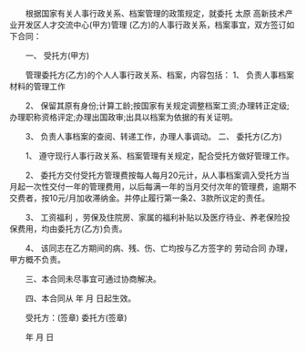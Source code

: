 
 


　　根据国家有关人事行政关系、档案管理的政策规定，就委托
太原
高新技术产业开发区人才交流中心(甲方)管理 (乙方)的人事行政关系，档案事宜，双方签订如下合同：


　　一、 受托方(甲方)


　　管理委托方(乙方)的个人人事行政关系、档案，内容包括： 1、 负责人事档案材料的管理工作


　　2、 保留其原有身份;计算工龄;按国家有关规定调整档案工资;办理转正定级;办理职称资格评定;办理出国政审;出具以档案为依据的有关证明。


　　3、 负责人事档案的查阅、转递工作，办理人事调动。 二、 委托方(乙方)


　　1、 遵守现行人事行政关系、档案管理有关规定，配合受托方做好管理工作。


　　2、 委托方交付受托方管理费按每人每月20元计，从人事档案调入受托方当月起一次性交付一年的管理费用，以后每满一年的当月交付次年的管理费，逾期不交费者，按10元/月加收滞纳金。并停止履行第一条2、3款所议定的责任。


　　3、 
工资福利
，劳保及住院房、家属的福利补贴以及医疗待业、养老保险投保费用，均由委托方(乙方)负责。


　　4、 该同志在乙方期间的病、残、伤、亡均按与乙方签字的
劳动合同
办理，甲方概不负责。


　　三、本合同未尽事宜可通过协商解决。


　　四、本合同从 年 月 日起生效。


　　受托方：(签章) 委托方(签章)


　　年 月 日




 


 

 
 
 
 
 
  


  
 

  


  


  
 
 
 
 

